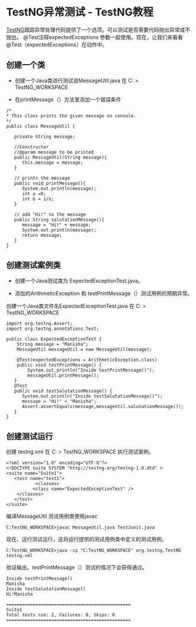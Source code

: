 # TestNG异常测试 - TestNG教程

[TestNG](http://www.yiibai.com/html/testng)跟踪异常处理代码提供了一个选项。可以测试是否需要代码抛出异常或不抛出。 @Test注释expectedExceptions 参数一起使用。现在，让我们来看看@Test（expectedExceptions）在动作中。

## 创建一个类

*   创建一个Java类进行测试说MessageUtil.java 在 C: &gt; TestNG_WORKSPACE

*   在printMessage（）方法里添加一个错误条件

```
/*
* This class prints the given message on console.
*/
public class MessageUtil {

   private String message;

   //Constructor
   //@param message to be printed
   public MessageUtil(String message){
      this.message = message; 
   }

   // prints the message
   public void printMessage(){
      System.out.println(message);
      int a =0;
      int b = 1/a;
   }   

   // add "Hi!" to the message
   public String salutationMessage(){
      message = "Hi!" + message;
      System.out.println(message);
      return message;
   }   
}      
```

## 创建测试案例类

*   创建一个Java测试类为 ExpectedExceptionTest.java。

*   添加的ArithmeticException 和 testPrintMessage（）测试用例的预期异常。

创建一个Java类文件名ExpectedExceptionTest.java 在 C: &gt; TestNG_WORKSPACE

```
import org.testng.Assert;
import org.testng.annotations.Test;

public class ExpectedExceptionTest {
    String message = "Manisha";    
    MessageUtil messageUtil = new MessageUtil(message);

    @Test(expectedExceptions = ArithmeticException.class)
    public void testPrintMessage() {    
        System.out.println("Inside testPrintMessage()");     
        messageUtil.printMessage();     
   }
   @Test
   public void testSalutationMessage() {
      System.out.println("Inside testSalutationMessage()");
      message = "Hi!" + "Manisha";
      Assert.assertEquals(message,messageUtil.salutationMessage());
   }
}
```

## 创建测试运行

创建 testng.xml 在 C: &gt; TestNG_WORKSPACE 执行测试案例。

```
<?xml version="1.0" encoding="UTF-8"?>
<!DOCTYPE suite SYSTEM "http://testng.org/testng-1.0.dtd" >
<suite name="Suite1">
   <test name="test1">
           <classes>
          <class name="ExpectedExceptionTest" />
    </classes>
   </test>
</suite>    
```

编译MessageUtil 测试用例类使用javac

```
C:TestNG_WORKSPACE>javac MessageUtil.java TestJunit.java

```

现在，运行测试运行，这将运行提供的测试用例类中定义的测试用例。

```
C:TestNG_WORKSPACE>java -cp "C:TestNG_WORKSPACE" org.testng.TestNG testng.xml

```

验证输出。testPrintMessage（）测试的情况下会获得通过。

```
Inside testPrintMessage()
Manisha
Inside testSalutationMessage()
Hi!Manisha

===============================================
Suite1
Total tests run: 2, Failures: 0, Skips: 0
===============================================
```

